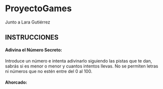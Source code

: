 # ProyectoGames
Junto a Lara Gutiérrez


## INSTRUCCIONES


#### Adivina el Número Secreto:
 Introduce un número e intenta adivinarlo siguiendo las pistas que te dan, sabrás si es menor o menor y cuantos intentos   llevas. No se permiten letras ni números que no estén entre del 0 al 100.

#### Ahorcado:
